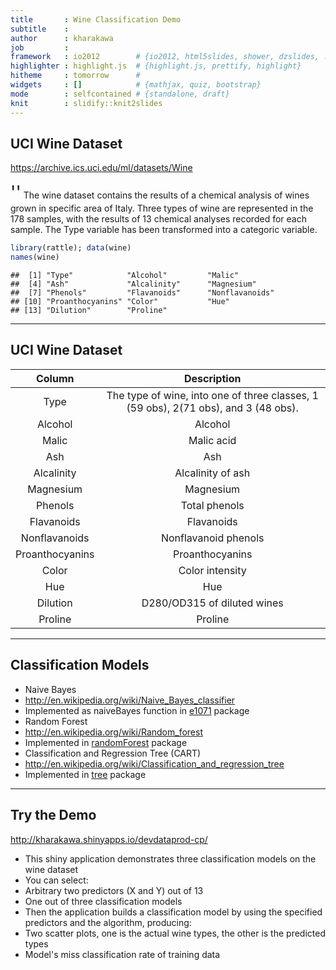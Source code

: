 ```yaml
---
title       : Wine Classification Demo
subtitle    : 
author      : kharakawa
job         : 
framework   : io2012        # {io2012, html5slides, shower, dzslides, ...}
highlighter : highlight.js  # {highlight.js, prettify, highlight}
hitheme     : tomorrow      # 
widgets     : []            # {mathjax, quiz, bootstrap}
mode        : selfcontained # {standalone, draft}
knit        : slidify::knit2slides
---
```


## UCI Wine Dataset

https://archive.ics.uci.edu/ml/datasets/Wine

<span style="font-size:2em;">''</span> The wine dataset contains the results of a chemical analysis of wines grown in  specific area of Italy. Three types of wine are represented in the 178 samples, with the results of 13 chemical analyses recorded for each sample. The Type variable has been transformed into a categoric variable. 


```r
library(rattle); data(wine)
names(wine)
```

```
##  [1] "Type"            "Alcohol"         "Malic"          
##  [4] "Ash"             "Alcalinity"      "Magnesium"      
##  [7] "Phenols"         "Flavanoids"      "Nonflavanoids"  
## [10] "Proanthocyanins" "Color"           "Hue"            
## [13] "Dilution"        "Proline"
```

---

## UCI Wine Dataset

| Column | Description |
|:-:|:-:|
| Type | The type of wine, into one of three classes, 1 (59 obs), 2(71 obs), and 3 (48 obs). |
| Alcohol | Alcohol |
| Malic | Malic acid |
| Ash | Ash |
| Alcalinity | Alcalinity of ash |
| Magnesium | Magnesium |
| Phenols | Total phenols |
| Flavanoids | Flavanoids |
| Nonflavanoids | Nonflavanoid phenols |
| Proanthocyanins | Proanthocyanins |
| Color | Color intensity |
| Hue | Hue |
| Dilution | D280/OD315 of diluted wines |
| Proline | Proline |

---

## Classification Models

* Naive Bayes
 * http://en.wikipedia.org/wiki/Naive_Bayes_classifier
 * Implemented as naiveBayes function in [e1071](http://cran.r-project.org/web/packages/e1071/index.html) package
* Random Forest
 * http://en.wikipedia.org/wiki/Random_forest
 * Implemented in [randomForest](http://cran.r-project.org/web/packages/randomForest/index.html) package
* Classification and Regression Tree (CART)
 * http://en.wikipedia.org/wiki/Classification_and_regression_tree
 * Implemented in [tree](http://cran.r-project.org/web/packages/tree/index.html) package

---

## Try the Demo

http://kharakawa.shinyapps.io/devdataprod-cp/

* This shiny application demonstrates three classification models on the wine dataset
* You can select:
 * Arbitrary two predictors (X and Y) out of 13
 * One out of three classification models
* Then the application builds a classification model by using the specified predictors and the algorithm, producing:
 * Two scatter plots, one is the actual wine types, the other is the predicted types
 * Model's miss classification rate of training data
